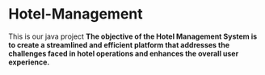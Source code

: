 # Hotel-Management
This is our java project
<b>
The objective of the Hotel Management System is to create a streamlined and efficient platform that addresses the challenges faced in hotel operations and enhances the overall user experience.

